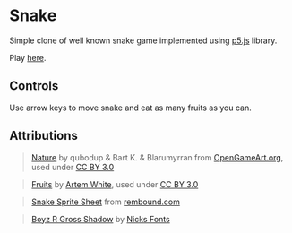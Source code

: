 # Snake
Simple clone of well known snake game implemented using [p5.js](https://p5js.org/) library.

Play [here](https://czyzi0.github.io/games/snake/).

## Controls
Use arrow keys to move snake and eat as many fruits as you can.

## Attributions
> [Nature](https://opengameart.org/content/oga-community-tileset-nature) by qubodup & Bart K. & Blarumyrran from [OpenGameArt.org](https://opengameart.org/), used under [CC BY 3.0](https://creativecommons.org/licenses/by-sa/3.0/)

> [Fruits](https://www.iconfinder.com/iconsets/fruits-8) by [Artem White](https://www.iconfinder.com/ArtWhite), used under [CC BY 3.0](https://creativecommons.org/licenses/by/3.0/)

> [Snake Sprite Sheet](http://rembound.com/files/creating-a-snake-game-tutorial-with-html5/snake-graphics.png) from [rembound.com](http://rembound.com/articles/creating-a-snake-game-tutorial-with-html5)

> [Boyz R Gross Shadow](https://www.1001freefonts.com/boyz-r-gross-shadow.font) by [Nicks Fonts](http://www.nicksfonts.com/)
